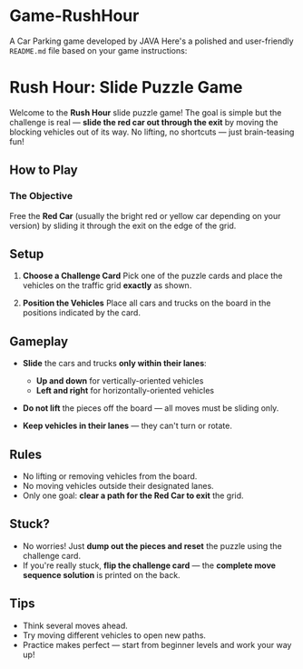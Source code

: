 # Game-RushHour
A Car Parking game developed by JAVA
Here's a polished and user-friendly `README.md` file based on your game instructions:

# Rush Hour: Slide Puzzle Game

Welcome to the **Rush Hour** slide puzzle game! The goal is simple but the challenge is real — **slide the red car out through the exit** by moving the blocking vehicles out of its way. No lifting, no shortcuts — just brain-teasing fun!

## How to Play

### The Objective

Free the **Red Car** (usually the bright red or yellow car depending on your version) by sliding it through the exit on the edge of the grid.

##  Setup

1. **Choose a Challenge Card**
   Pick one of the puzzle cards and place the vehicles on the traffic grid **exactly** as shown.

2. **Position the Vehicles**
   Place all cars and trucks on the board in the positions indicated by the card.


##  Gameplay

* **Slide** the cars and trucks **only within their lanes**:

  * **Up and down** for vertically-oriented vehicles
  * **Left and right** for horizontally-oriented vehicles
* **Do not lift** the pieces off the board — all moves must be sliding only.
* **Keep vehicles in their lanes** — they can't turn or rotate.


##  Rules

* No lifting or removing vehicles from the board.
* No moving vehicles outside their designated lanes.
* Only one goal: **clear a path for the Red Car to exit** the grid.


## Stuck?

* No worries! Just **dump out the pieces and reset** the puzzle using the challenge card.
* If you're really stuck, **flip the challenge card** — the **complete move sequence solution** is printed on the back.


## Tips

* Think several moves ahead.
* Try moving different vehicles to open new paths.
* Practice makes perfect — start from beginner levels and work your way up!
